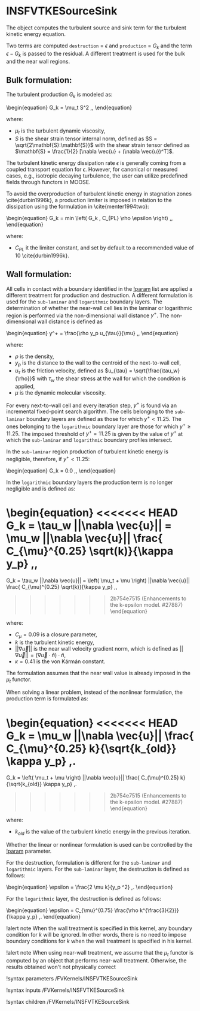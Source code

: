 # INSFVTKESourceSink

The object computes the turbulent source and sink term for the turbulent kinetic energy equation.

Two terms are computed `destruction` = $\epsilon$ and `production` = $G_k$ and the term $\epsilon - G_k$ is
passed to the residual.
A different treatment is used for the bulk and the near wall regions.

## Bulk formulation:

The turbulent production $G_k$ is modeled as:

\begin{equation}
G_k = \mu_t S^2 \,,
\end{equation}

where:

- $\mu_t$ is the turbulent dynamic viscosity,
- $S$ is the shear strain tensor internal norm, defined as $S = \sqrt{2\mathbf{S}:\mathbf{S}}$ with the shear strain tensor defined as $\mathbf{S} = \frac{1}{2} [\nabla \vec{u} + (\nabla \vec{u})^T]$.

The turbulent kinetic energy dissipation rate $\epsilon$ is generally coming from a coupled
transport equation for $\epsilon$.
However, for canonical or measured cases, e.g., isotropic decaying turbulence,
the user can utilize predefined fields through functors in MOOSE.

To avoid the overproduction of turbulent kinetic energy in stagnation zones \cite{durbin1996k}, a production limiter is imposed in relation to the dissipation using the formulation in \cite{menter1994two}:

\begin{equation}
G_k = min \left( G_k , C_{PL} \rho \epsilon \right) \,,
\end{equation}

where:

- $C_{PL}$ it the limiter constant, and set by default to a recommended value of 10 \cite{durbin1996k}.

## Wall formulation:

All cells in contact with a boundary identified in the [!param](/FVKernels/INSFVTKESourceSink/walls) list are applied a different
treatment for production and destruction.
A different formulation is used for the `sub-laminar` and `logarithmic` boundary layers.
The determination of whether the near-wall cell lies in the laminar or logarithmic region
is performed via the non-dimensional wall distance $y^+$.
The non-dimensional wall distance is defined as

\begin{equation}
y^+ = \frac{\rho y_p u_{\tau}}{\mu} \,,
\end{equation}

where:

- $\rho$ is the density,
- $y_p$ is the distance to the wall to the centroid of the next-to-wall cell,
- $u_{\tau}$ is the friction velocity, defined as $u_{\tau} = \sqrt{\frac{\tau_w}{\rho}}$ with $\tau_w$ the shear stress at the wall for which the condition is applied,
- $\mu$ is the dynamic molecular viscosity.

For every next-to-wall cell and every iteration step, $y^+$ is found via an
incremental fixed-point search algorithm.
The cells belonging to the `sub-laminar` boundary layers are defined as those
for which $y^+ < 11.25$.
The ones belonging to the `logarithmic` boundary layer are those for which $y^+ \ge 11.25$.
The imposed threshold of $y^+ = 11.25$ is given by the value of $y^+$ at which the `sub-laminar`
and `logarithmic` boundary profiles intersect.

In the `sub-laminar` region production of turbulent kinetic energy is negligible, therefore, if $y^+ \lt 11.25$:

\begin{equation}
G_k = 0.0 \,,
\end{equation}

In the `logarithmic` boundary layers the production term is no longer negligible and is defined as:

\begin{equation}
<<<<<<< HEAD
G_k = \tau_w ||\nabla \vec{u}|| = \mu_w ||\nabla \vec{u}|| \frac{ C_{\mu}^{0.25} \sqrt(k)}{\kappa y_p} \,,
=======
G_k = \tau_w ||\nabla \vec{u}|| = \left( \mu_t + \mu \right) ||\nabla \vec{u}|| \frac{ C_{\mu}^{0.25} \sqrt(k)}{\kappa y_p} \,,
>>>>>>> 2b754e7515 (Enhancements to the k-epsilon model. #27887)
\end{equation}

where:

- $C_{\mu} = 0.09$ is a closure parameter,
- $k$ is the turbulent kinetic energy,
- $||\nabla \vec{u}||$ is the near wall velocity gradient norm, which is defined as $||\nabla \vec{u}|| = (\nabla \vec{u} \cdot \hat{n}) \cdot \hat{n}$,
- $\kappa = 0.41$ is the von Kármán constant.

The formulation assumes that the near wall value is already imposed in the $\mu_t$ functor.

When solving a linear problem, instead of the nonlinear formulation, the production term is formulated as:

\begin{equation}
<<<<<<< HEAD
G_k =  \mu_w ||\nabla \vec{u}|| \frac{ C_{\mu}^{0.25} k}{\sqrt{k_{old}} \kappa y_p} \,.
=======
G_k =  \left( \mu_t + \mu \right) ||\nabla \vec{u}|| \frac{ C_{\mu}^{0.25} k}{\sqrt{k_{old}} \kappa y_p} \,.
>>>>>>> 2b754e7515 (Enhancements to the k-epsilon model. #27887)
\end{equation}

where:

- $k_{old}$ is the value of the turbulent kinetic energy in the previous iteration.

Whether the linear or nonlinear formulation is used can be controlled by the
[!param](/FVKernels/INSFVTKESourceSink/linearized_model) parameter.

For the destruction, formulation is different for the `sub-laminar` and `logarithmic` layers.
For the `sub-laminar` layer, the destruction is defined as follows:

\begin{equation}
\epsilon = \frac{2 \mu k}{y_p ^2} \,.
\end{equation}

For the `logarithmic` layer, the destruction is defined as follows:

\begin{equation}
\epsilon = C_{\mu}^{0.75} \frac{\rho k^{\frac{3}{2}}}{\kappa y_p} \,.
\end{equation}

!alert note
When the wall treatment is specified in this kernel, any boundary condition for $k$ will be ignored.
In other words, there is no need to impose boundary conditions for $k$ when the wall treatment
is specified in his kernel.

!alert note
When using near-wall treatment, we assume that the $\mu_t$ functor is computed by an object
that performs near-wall treatment.
Otherwise, the results obtained won't not physically correct

!syntax parameters /FVKernels/INSFVTKESourceSink

!syntax inputs /FVKernels/INSFVTKESourceSink

!syntax children /FVKernels/INSFVTKESourceSink

